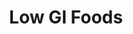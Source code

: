 ---
type: GiDataTablePage
title: Low GI Foods
description: Glycemic Index of Low Glycemic Index Foods
keywords: gi, GI, Glycemic Index, glycemic index, GlycemicIndex, glycemicindex, Low GI Foods, Low Glycemic Index Foods
---